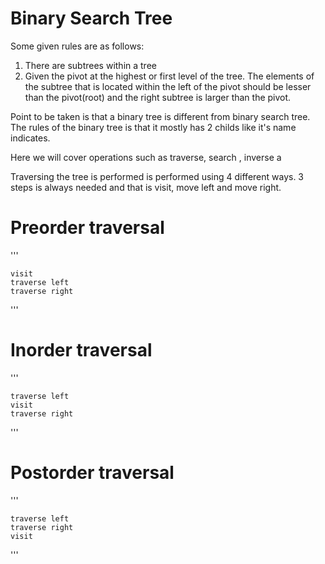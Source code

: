 # Binary Search Tree

Some given rules are as follows:

1. There are subtrees within a tree
2. Given the pivot at the highest or first level of the tree. The elements of the subtree that is located within the left of the pivot should be lesser than the pivot(root)
   and the right subtree is larger than the pivot.

Point to be taken is that a binary tree is different from binary search tree. The rules of the binary tree is that it mostly has 2 childs like it's name indicates.


Here we will cover operations such as traverse, search , inverse a

Traversing the tree is performed  is performed using 4 different ways. 3 steps is always needed and that is visit, move left and move right.

# Preorder traversal

'''

    visit
    traverse left
    traverse right
    
'''

# Inorder traversal

'''

    traverse left
    visit
    traverse right

'''

# Postorder traversal

'''

    traverse left
    traverse right
    visit

'''












